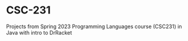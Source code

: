 # CSC-231
Projects from Spring 2023 Programming Languages course (CSC231) in Java with intro to DrRacket
